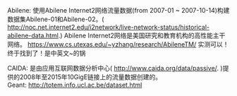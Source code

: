 Abilene:
        使用Abilene Internet2网络流量数据(from 2007-01 ~ 2007-10-14)构建数据集Abilene-01和Abilene-02。( http://noc.net.internet2.edu/i2network/live-network-status/historical-abilene-data.html.)   Abilene Internet2网络是美国研究和教育机构的高性能主干网络。
        https://www.cs.utexas.edu/~yzhang/research/AbileneTM/    实测可以！终于找到了！是中英文~的锅
        
CAIDA:
        是由应用互联网数据分析中心(     http://www.caida.org/data/passive/.       )提供的2008年至2015年10GigE链接上的流量数据创建的。        
Geant:
        http://totem.info.ucl.ac.be/dataset.html
        

        
        
